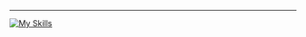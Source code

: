 
--------------------------------------------
[![My Skills](https://skillicons.dev/icons?i=js,html,css,wasm)](https://skillicons.dev)
